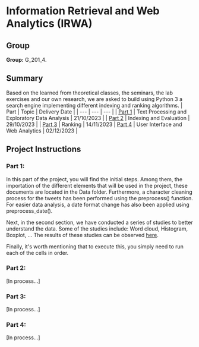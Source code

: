 # Information Retrieval and Web Analytics (IRWA)
## Group 
**Group:** G_201_4.

## Summary
Based on the learned from theoretical classes, the seminars, the lab exercises and our own research, we are asked to build using Python 3 a search engine implementing different indexing and ranking algorithms.
| Part | Topic | Delivery Date |
| --- | --- | --- |
| [Part 1](https://github.com/ialexmp/IRWA/tree/master/part-1)  | Text Processing and Exploratory Data Analysis | 21/10/2023 |
| [Part 2](https://github.com/ialexmp/IRWA/tree/master/part-2) | Indexing and Evaluation | 29/10/2023 |
| [Part 3](https://github.com/ialexmp/IRWA/tree/master/part-3) | Ranking | 14/11/2023
| [Part 4](https://github.com/ialexmp/IRWA/tree/master/part-4) | User Interface and Web Analytics  | 02/12/2023 |

## Project Instructions
### Part 1:
In this part of the project, you will find the initial steps. Among them, the importation of the different elements that will be used in the project, these documents are located in the Data folder. Furthermore, a character cleaning process for the tweets has been performed using the preprocess() function. For easier data analysis, a date format change has also been applied using preprocess_date().

Next, in the second section, we have conducted a series of studies to better understand the data. Some of the studies include: Word cloud, Histogram, Boxplot, ... The results of these studies can be observed [here](https://github.com/ialexmp/IRWA/blob/master/part-1/IRWA-2023-u189626-u186665-u186661-part-1.pdf).

Finally, it's worth mentioning that to execute this, you simply need to run each of the cells in order.

### Part 2:
[In process...]

### Part 3:
[In process...]

### Part 4: 
[In process...]
